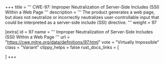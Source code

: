 +++
title = '''
CWE-97: Improper Neutralization of Server-Side Includes (SSI) Within a Web Page
'''
description	= '''
The product generates a web page, but does not neutralize or incorrectly neutralizes user-controllable input that could be interpreted as a server-side include (SSI) directive.
'''
weight = 97

[extra]
id = 97
name = '''
Improper Neutralization of Server-Side Includes (SSI) Within a Web Page
'''
url = "https://cwe.mitre.org/data/definitions/97.html"
vote = "Virtually Impossible"
class = "Variant"
clippy_helps = false
rust_docs_links = [
	
]
+++
